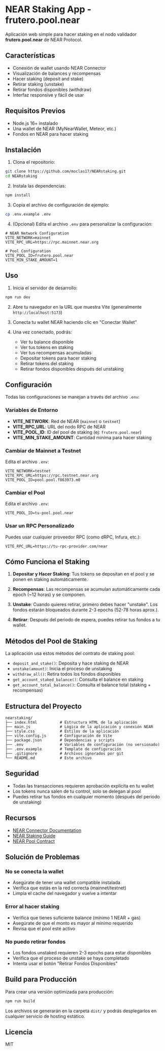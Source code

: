 # NEAR Staking App - frutero.pool.near

Aplicación web simple para hacer staking en el nodo validador **frutero.pool.near** de NEAR Protocol.

## Características

- Conexión de wallet usando NEAR Connector
- Visualización de balances y recompensas
- Hacer staking (deposit and stake)
- Retirar staking (unstake)
- Retirar fondos disponibles (withdraw)
- Interfaz responsive y fácil de usar

## Requisitos Previos

- Node.js 16+ instalado
- Una wallet de NEAR (MyNearWallet, Meteor, etc.)
- Fondos en NEAR para hacer staking

## Instalación

1. Clona el repositorio:

```bash
git clone https://github.com/moclas17/NEARstaking.git
cd NEARstaking
```

2. Instala las dependencias:

```bash
npm install
```

3. Copia el archivo de configuración de ejemplo:

```bash
cp .env.example .env
```

4. (Opcional) Edita el archivo `.env` para personalizar la configuración:

```env
# NEAR Network Configuration
VITE_NETWORK=mainnet
VITE_RPC_URL=https://rpc.mainnet.near.org

# Pool Configuration
VITE_POOL_ID=frutero.pool.near
VITE_MIN_STAKE_AMOUNT=1
```

## Uso

1. Inicia el servidor de desarrollo:

```bash
npm run dev
```

2. Abre tu navegador en la URL que muestra Vite (generalmente `http://localhost:5173`)

3. Conecta tu wallet NEAR haciendo clic en "Conectar Wallet"

4. Una vez conectado, podrás:
   - Ver tu balance disponible
   - Ver tus tokens en staking
   - Ver tus recompensas acumuladas
   - Depositar tokens para hacer staking
   - Retirar tokens del staking
   - Retirar fondos disponibles después del unstaking

## Configuración

Todas las configuraciones se manejan a través del archivo `.env`:

### Variables de Entorno

- **VITE_NETWORK**: Red de NEAR (`mainnet` o `testnet`)
- **VITE_RPC_URL**: URL del nodo RPC de NEAR
- **VITE_POOL_ID**: ID del pool de staking (ej: `frutero.pool.near`)
- **VITE_MIN_STAKE_AMOUNT**: Cantidad mínima para hacer staking

### Cambiar de Mainnet a Testnet

Edita el archivo `.env`:

```env
VITE_NETWORK=testnet
VITE_RPC_URL=https://rpc.testnet.near.org
VITE_POOL_ID=pool.pool.f863973.m0
```

### Cambiar el Pool

Edita el archivo `.env`:

```env
VITE_POOL_ID=tu-pool.pool.near
```

### Usar un RPC Personalizado

Puedes usar cualquier proveedor RPC (como dRPC, Infura, etc.):

```env
VITE_RPC_URL=https://tu-rpc-provider.com/near
```

## Cómo Funciona el Staking

1. **Depositar y Hacer Staking**: Tus tokens se depositan en el pool y se ponen en staking automáticamente.

2. **Recompensas**: Las recompensas se acumulan automáticamente cada epoch (~12 horas) y se componen.

3. **Unstake**: Cuando quieres retirar, primero debes hacer "unstake". Los fondos estarán bloqueados durante 2-3 epochs (52-78 horas aprox.).

4. **Retirar**: Después del periodo de espera, puedes retirar tus fondos a tu wallet.

## Métodos del Pool de Staking

La aplicación usa estos métodos del contrato de staking pool:

- `deposit_and_stake()`: Deposita y hace staking de NEAR
- `unstake(amount)`: Inicia el proceso de unstaking
- `withdraw_all()`: Retira todos los fondos disponibles
- `get_account_staked_balance()`: Consulta el balance en staking
- `get_account_total_balance()`: Consulta el balance total (staking + recompensas)

## Estructura del Proyecto

```
nearstaking/
├── index.html          # Estructura HTML de la aplicación
├── main.js             # Lógica de la aplicación y conexión NEAR
├── style.css           # Estilos de la aplicación
├── vite.config.js      # Configuración de Vite
├── package.json        # Dependencias y scripts
├── .env                # Variables de configuración (no versionado)
├── .env.example        # Template de configuración
├── .gitignore          # Archivos ignorados por git
└── README.md           # Este archivo
```

## Seguridad

- Todas las transacciones requieren aprobación explícita en tu wallet
- Los tokens nunca salen de tu control, solo se delegan al pool
- Puedes retirar tus fondos en cualquier momento (después del periodo de unstaking)

## Recursos

- [NEAR Connector Documentation](https://docs.near.org/web3-apps/tutorials/web-login/near-connector)
- [NEAR Staking Guide](https://docs.near.org/concepts/basics/stake)
- [NEAR Pool Contract](https://github.com/near/core-contracts/tree/master/staking-pool)

## Solución de Problemas

### No se conecta la wallet

- Asegúrate de tener una wallet compatible instalada
- Verifica que estás en la red correcta (mainnet/testnet)
- Limpia el cache del navegador y vuelve a intentar

### Error al hacer staking

- Verifica que tienes suficiente balance (mínimo 1 NEAR + gas)
- Asegúrate de que el monto es mayor al mínimo requerido
- Revisa que el pool esté activo

### No puedo retirar fondos

- Los fondos unstaked requieren 2-3 epochs para estar disponibles
- Verifica que el proceso de unstake se haya completado
- Intenta usar el botón "Retirar Fondos Disponibles"

## Build para Producción

Para crear una versión optimizada para producción:

```bash
npm run build
```

Los archivos se generarán en la carpeta `dist/` y podrás desplegarlos en cualquier servicio de hosting estático.

## Licencia

MIT
